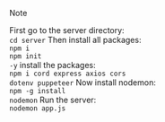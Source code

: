 >[!Note]
> First go to the server directory:<br>
 <code>cd server</code>
> Then install all packages:<br>
 <code>npm i </code><br>
 <code>npm init -y</code>
> install the packages:<br>
  <code>npm i cord express axios cors dotenv puppeteer</code>
> Now install nodemon:<br>
  <code>npm -g install nodemon</code>
> Run the server:<br>
  <code>nodemon app.js</code>

